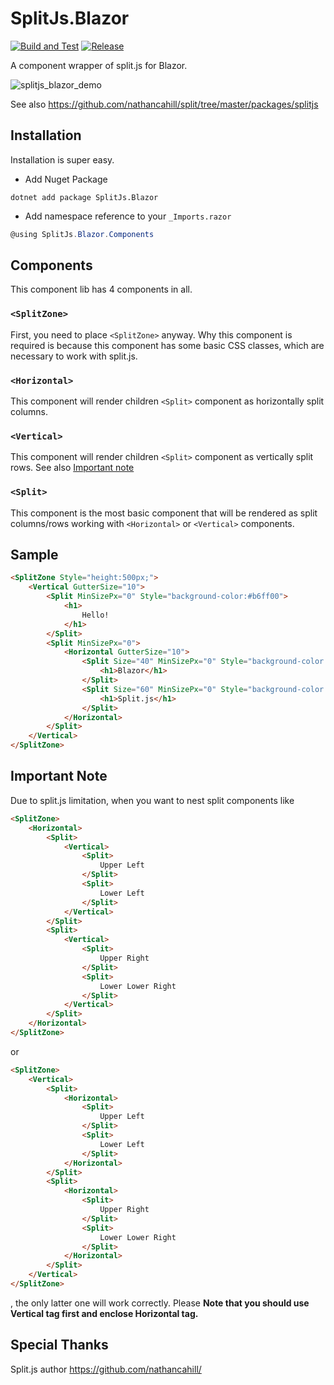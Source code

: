 # SplitJs.Blazor

[![Build and Test](https://github.com/WiZ3910/SplitJs.Blazor/actions/workflows/build-debug.yml/badge.svg)](https://github.com/WiZ3910/SplitJs.Blazor/actions/workflows/build-debug.yml)
[![Release](https://github.com/WiZ3910/SplitJs.Blazor/actions/workflows/publish-nuget-package.yml/badge.svg?event=push)](https://github.com/WiZ3910/SplitJs.Blazor/actions/workflows/publish-nuget-package.yml)

A component wrapper of split.js for Blazor.

![splitjs_blazor_demo](https://user-images.githubusercontent.com/7351910/115134748-e7fd5f80-a04d-11eb-8e79-5a25f8cad462.gif)

See also https://github.com/nathancahill/split/tree/master/packages/splitjs

## Installation
Installation is super easy.

- Add Nuget Package
```
dotnet add package SplitJs.Blazor
```
- Add namespace reference to your ```_Imports.razor```
```cs
@using SplitJs.Blazor.Components 
```

## Components
This component lib has 4 components in all.
### ```<SplitZone>```
First, you need to place ```<SplitZone>``` anyway.
Why this component is required is because this component has some basic CSS classes, which are necessary to work with split.js.

### ```<Horizontal>```
This component will render children ```<Split>``` component as horizontally split columns.
### ```<Vertical>```
This component will render children ```<Split>``` component as vertically split rows.
See also [Important note](#important-note)
### ```<Split>```
This component is the most basic component that will be rendered as split columns/rows working with ```<Horizontal>``` or  ```<Vertical>``` components.

## Sample
```html
<SplitZone Style="height:500px;">
    <Vertical GutterSize="10">
        <Split MinSizePx="0" Style="background-color:#b6ff00">
            <h1>
                Hello!
            </h1>
        </Split>
        <Split MinSizePx="0">
            <Horizontal GutterSize="10">
                <Split Size="40" MinSizePx="0" Style="background-color:#ea9797">
                    <h1>Blazor</h1>
                </Split>
                <Split Size="60" MinSizePx="0" Style="background-color:#639ac8">
                    <h1>Split.js</h1>
                </Split>
            </Horizontal>
        </Split>
    </Vertical>
</SplitZone>

```

## Important Note
Due to split.js limitation, when you want to nest split components like 
```html
<SplitZone>
    <Horizontal>
        <Split>
            <Vertical>
                <Split>
                    Upper Left
                </Split>
                <Split>
                    Lower Left
                </Split>
            </Vertical>
        </Split>
        <Split>
            <Vertical>
                <Split>
                    Upper Right
                </Split>
                <Split>
                    Lower Lower Right
                </Split>
            </Vertical>
        </Split>
    </Horizontal>
</SplitZone>
```
or
```html
<SplitZone>
    <Vertical>
        <Split>
            <Horizontal>
                <Split>
                    Upper Left
                </Split>
                <Split>
                    Lower Left
                </Split>
            </Horizontal>
        </Split>
        <Split>
            <Horizontal>
                <Split>
                    Upper Right
                </Split>
                <Split>
                    Lower Lower Right
                </Split>
            </Horizontal>
        </Split>
    </Vertical>
</SplitZone>
```
, the only latter one will work correctly.
Please __Note that you should use Vertical tag first and enclose Horizontal tag.__




## Special Thanks
Split.js author
https://github.com/nathancahill/
